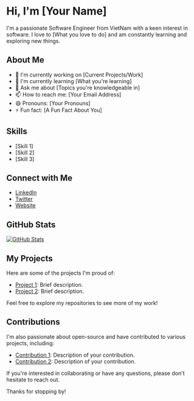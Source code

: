 # Hi, I'm [Your Name]

I'm a passionate Software Engineer from VietNam with a keen interest in software. I love to [What you love to do] and am constantly learning and exploring new things.

## About Me

- 🔭 I'm currently working on [Current Projects/Work]
- 🌱 I'm currently learning [What you're learning]
- 💬 Ask me about [Topics you're knowledgeable in]
- 📫 How to reach me: [Your Email Address]
- 😄 Pronouns: [Your Pronouns]
- ⚡ Fun fact: [A Fun Fact About You]

## Skills

- [Skill 1]
- [Skill 2]
- [Skill 3]

## Connect with Me

- [LinkedIn](https://www.linkedin.com/in/yourprofile/)
- [Twitter](https://twitter.com/yourhandle)
- [Website](https://www.yourwebsite.com)

## GitHub Stats

[![GitHub Stats](https://github-readme-stats.vercel.app/api?username=yourusername&show_icons=true&theme=dark)](https://github.com/yourusername)

## My Projects

Here are some of the projects I'm proud of:

- [Project 1](https://github.com/yourusername/project1): Brief description.
- [Project 2](https://github.com/yourusername/project2): Brief description.

Feel free to explore my repositories to see more of my work!

## Contributions

I'm also passionate about open-source and have contributed to various projects, including:

- [Contribution 1](https://github.com/anotheruser/project): Description of your contribution.
- [Contribution 2](https://github.com/anotheruser/project): Description of your contribution.

If you're interested in collaborating or have any questions, please don't hesitate to reach out.

Thanks for stopping by!

